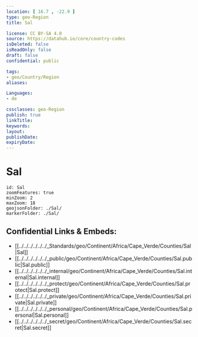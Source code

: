 ```yaml
---
location: [ 16.7 , -22.9 ] 
type: geo-Region
title: Sal

license: CC BY-SA 4.0
source: https://datahub.io/core/country-codes
isDeleted: false
isReadOnly: false
draft: false
confidential: public

tags:
- geo/Country/Region
aliases:

Languages:
- de

cssclasses: geo-Region
publish: true
linkTitle: 
keywords: 
layout: 
publishDate: 
expiryDate: 
---
```


# Sal

```leaflet
id: Sal
zoomFeatures: true 
minZoom: 2 
maxZoom: 18
geojsonFolder: ./Sal/
markerFolder: ./Sal/
```


## Confidential Links & Embeds: 
- [[../../../../../../_Standards/geo/Continent/Africa/Cape_Verde/Counties/Sal|Sal]] 
- [[../../../../../../_public/geo/Continent/Africa/Cape_Verde/Counties/Sal.public|Sal.public]] 
- [[../../../../../../_internal/geo/Continent/Africa/Cape_Verde/Counties/Sal.internal|Sal.internal]] 
- [[../../../../../../_protect/geo/Continent/Africa/Cape_Verde/Counties/Sal.protect|Sal.protect]] 
- [[../../../../../../_private/geo/Continent/Africa/Cape_Verde/Counties/Sal.private|Sal.private]] 
- [[../../../../../../_personal/geo/Continent/Africa/Cape_Verde/Counties/Sal.personal|Sal.personal]] 
- [[../../../../../../_secret/geo/Continent/Africa/Cape_Verde/Counties/Sal.secret|Sal.secret]] 

